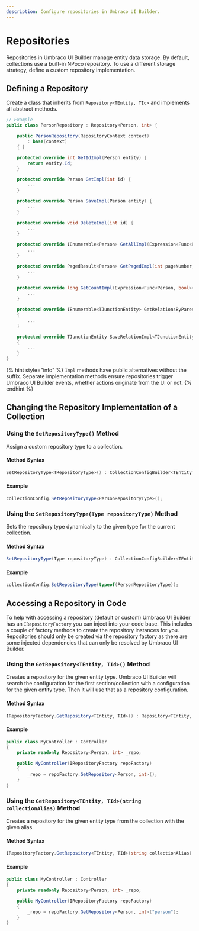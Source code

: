 ```yaml
---
description: Configure repositories in Umbraco UI Builder.
---
```


# Repositories

Repositories in Umbraco UI Builder manage entity data storage. By default, collections use a built-in NPoco repository. To use a different storage strategy, define a custom repository implementation.

## Defining a Repository

Create a class that inherits from `Repository<TEntity, TId>` and implements all abstract methods.

````csharp
// Example
public class PersonRepository : Repository<Person, int> {

    public PersonRepository(RepositoryContext context)
        : base(context)
    { }

    protected override int GetIdImpl(Person entity) {
        return entity.Id;
    }

    protected override Person GetImpl(int id) {
        ...
    }

    protected override Person SaveImpl(Person entity) {
        ...
    }

    protected override void DeleteImpl(int id) {
        ...
    }

    protected override IEnumerable<Person> GetAllImpl(Expression<Func<Person, bool>> whereClause, Expression<Func<Person, object>> orderBy, SortDirection orderByDirection) {
        ...
    }

    protected override PagedResult<Person> GetPagedImpl(int pageNumber, int pageSize, Expression<Func<Person, bool>> whereClause, Expression<Func<Person, object>> orderBy, SortDirection orderByDirection) {
        ...
    }

    protected override long GetCountImpl(Expression<Func<Person, bool>> whereClause) {
        ...
    }

    protected override IEnumerable<TJunctionEntity> GetRelationsByParentIdImpl<TJunctionEntity>(int parentId, string relationAlias)
    {
        ...
    }

    protected override TJunctionEntity SaveRelationImpl<TJunctionEntity>(TJunctionEntity entity)
    {
        ...
    }
}
````

{% hint style="info" %}
`Impl` methods have public alternatives without the suffix. Separate implementation methods ensure repositories trigger Umbraco UI Builder events, whether actions originate from the UI or not.
{% endhint %}

## Changing the Repository Implementation of a Collection

### Using the `SetRepositoryType()` Method

Assign a custom repository type to a collection.

#### Method Syntax

```cs
SetRepositoryType<TRepositoryType>() : CollectionConfigBuilder<TEntityType>
```

#### Example

````csharp
collectionConfig.SetRepositoryType<PersonRepositoryType>();
````

### Using the `SetRepositoryType(Type repositoryType)` Method

Sets the repository type dynamically to the given type for the current collection.

#### Method Syntax

```cs
SetRepositoryType(Type repositoryType) : CollectionConfigBuilder<TEntityType>
```

#### Example

````csharp
collectionConfig.SetRepositoryType(typeof(PersonRepositoryType));
````

## Accessing a Repository in Code

To help with accessing a repository (default or custom) Umbraco UI Builder has an `IRepositoryFactory` you can inject into your code base. This includes a couple of factory methods to create the repository instances for you.
Repositories should only be created via the repository factory as there are some injected dependencies that can only be resolved by Umbraco UI Builder.

### Using the `GetRepository<TEntity, TId>()` Method

Creates a repository for the given entity type. Umbraco UI Builder will search the configuration for the first section/collection with a configuration for the given entity type. Then it will use that as a repository configuration.

#### Method Syntax

```cs
IRepositoryFactory.GetRepository<TEntity, TId>() : Repository<TEntity, TId>
```

#### Example

````csharp
public class MyController : Controller
{
    private readonly Repository<Person, int> _repo;

    public MyController(IRepositoryFactory repoFactory) 
    {
        _repo = repoFactory.GetRepository<Person, int>();
    }
}
````

### Using the `GetRepository<TEntity, TId>(string collectionAlias)` Method

Creates a repository for the given entity type from the collection with the given alias.

#### Method Syntax

```cs
IRepositoryFactory.GetRepository<TEntity, TId>(string collectionAlias) : Repository<TEntity, TId>
```

#### Example

````csharp
public class MyController : Controller
{
    private readonly Repository<Person, int> _repo;

    public MyController(IRepositoryFactory repoFactory) 
    {
        _repo = repoFactory.GetRepository<Person, int>("person");
    }
}
````

